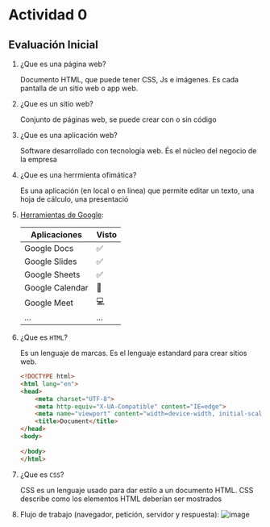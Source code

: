 # Actividad 0
## Evaluación Inicial
1. ¿Que es una página web?

   Documento HTML, que puede tener CSS, Js e imágenes. Es cada pantalla de un sitio web o app web.

2. ¿Que es un sitio web?

   Conjunto de páginas web, se puede crear con o sin código
  
3. ¿Que es una aplicación web?

   Software desarrollado con tecnología web. És el núcleo del negocio de la empresa
  
4. ¿Que es una herrmienta ofimática?

   Es una aplicación (en local o en linea) que permite editar un texto, una hoja de cálculo, una
presentació

5. [Herramientas de Google](https://www.google.com/intl/es-419/chrome/browser-tools/):

   | Aplicaciones | Visto |
   | ------ | ------ |
   | Google Docs | ✅
   | Google Slides | ✅
   | Google Sheets | ✅
   | Google Calendar | 📆 |
   | Google Meet | 💻 |
   | ... | ... |
   
6. ¿Que es `HTML`?

   Es un lenguaje de marcas. Es el lenguaje estandard para crear sitios web.
  
   ```HTML
   <!DOCTYPE html>
   <html lang="en">
   <head>
       <meta charset="UTF-8">
       <meta http-equiv="X-UA-Compatible" content="IE=edge">
       <meta name="viewport" content="width=device-width, initial-scale=1.0">
       <title>Document</title>
   </head>
   <body>
     
   </body>
   </html>
   ```
   
7. ¿Que es `CSS`?

   CSS es un lenguaje usado para dar estilo a un documento HTML. CSS describe como los
elementos HTML deberían ser mostrados

8. Flujo de trabajo (navegador, petición, servidor y respuesta):
   ![image](https://user-images.githubusercontent.com/91189427/135066270-c4bd6be5-97d9-4945-8d08-f248367bee71.png)

  
